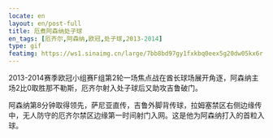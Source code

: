 ```yaml
---
locate: en
layout: en/post-full
title: 厄煮阿森纳处子球
en_tags: [厄齐尔,阿森纳,欧冠,处子球,2013-2014]
type: gif
featimg: https://ws1.sinaimg.cn/large/7bb8bd97gy1fxkbq0eex5g20dw05kx6r.gif
---
```


2013-2014赛季欧冠小组赛F组第2轮一场焦点战在酋长球场展开角逐，阿森纳主场2比0取胜那不勒斯，厄齐尔射入处子球后又助攻吉鲁破门。

阿森纳第8分钟取得领先，萨尼亚直传，吉鲁外脚背传球，拉姆塞禁区右侧边缘传中，无人防守的厄齐尔禁区边缘第一时间射门入网。这是他为阿森纳打入的首粒入球。